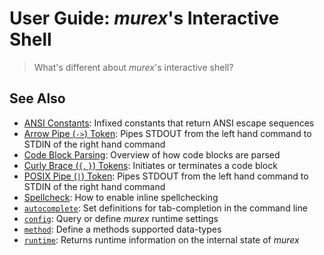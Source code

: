 # User Guide: _murex_'s Interactive Shell

> What's different about _murex_'s interactive shell?



## See Also

* [ANSI Constants](../user-guide/ansi.md):
  Infixed constants that return ANSI escape sequences
* [Arrow Pipe (`->`) Token](../parser/pipe-arrow.md):
  Pipes STDOUT from the left hand command to STDIN of the right hand command
* [Code Block Parsing](../user-guide/code-block.md):
  Overview of how code blocks are parsed
* [Curly Brace (`{`, `}`) Tokens](../parser/curly-brace.md):
  Initiates or terminates a code block
* [POSIX Pipe (`|`) Token](../parser/pipe-posix.md):
  Pipes STDOUT from the left hand command to STDIN of the right hand command
* [Spellcheck](../user-guide/spellcheck.md):
  How to enable inline spellchecking
* [`autocomplete`](../commands/autocomplete.md):
  Set definitions for tab-completion in the command line
* [`config`](../commands/config.md):
  Query or define _murex_ runtime settings
* [`method`](../commands/method.md):
  Define a methods supported data-types
* [`runtime`](../commands/runtime.md):
  Returns runtime information on the internal state of _murex_